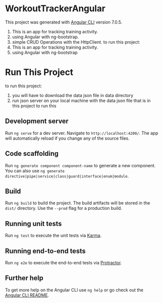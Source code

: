 # WorkoutTrackerAngular

This project was generated with [Angular CLI](https://github.com/angular/angular-cli) version 7.0.5.

1. This is an app for tracking training activity.
2. using Angular with ng-bootstrap.
3. simple CRUD Operations with the HttpClient.
to run this project:
1. This is an app for tracking training activity.
2. using Angular with ng-bootstrap

# Run This Project
to run this project:
1. you will have to download the data json file in data directory 
2. run json server on your local machine with the data json file that is in this project
to run this
## Development server

Run `ng serve` for a dev server. Navigate to `http://localhost:4200/`. The app will automatically reload if you change any of the source files.

## Code scaffolding

Run `ng generate component component-name` to generate a new component. You can also use `ng generate directive|pipe|service|class|guard|interface|enum|module`.

## Build

Run `ng build` to build the project. The build artifacts will be stored in the `dist/` directory. Use the `--prod` flag for a production build.

## Running unit tests

Run `ng test` to execute the unit tests via [Karma](https://karma-runner.github.io).

## Running end-to-end tests

Run `ng e2e` to execute the end-to-end tests via [Protractor](http://www.protractortest.org/).

## Further help

To get more help on the Angular CLI use `ng help` or go check out the [Angular CLI README](https://github.com/angular/angular-cli/blob/master/README.md).
